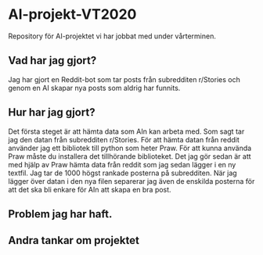 # AI-projekt-VT2020
Repository för AI-projektet vi har jobbat med under vårterminen.

## Vad har jag gjort?

Jag har gjort en Reddit-bot som tar posts från subredditen r/Stories och genom en AI skapar nya posts som aldrig har funnits.

## Hur har jag gjort?

Det första steget är att hämta data som AIn kan arbeta med. Som sagt tar jag den datan från subredditen r/Stories. För att hämta datan från reddit använder jag ett bibliotek till python som heter Praw. För att kunna använda Praw måste du installera det tillhörande biblioteket.
Det jag gör sedan är att med hjälp av Praw hämta data från reddit som jag sedan lägger i en ny textfil. Jag tar de 1000 högst rankade posterna på subredditen. När jag lägger över datan i den nya filen separerar jag även de enskilda posterna för att det ska bli enkare för AIn att skapa en bra post.


## Problem jag har haft.

## Andra tankar om projektet